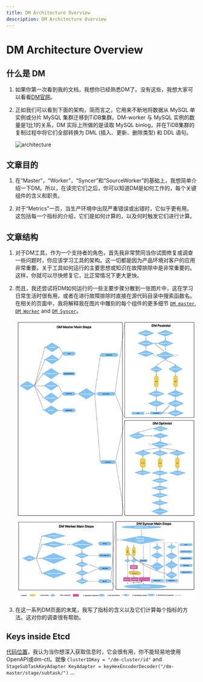 ```yaml
---
title: DM Architecture Overview
description: DM Architecture Overview
---
```


# DM Architecture Overview

## 什么是 DM

1. 如果你第一次看到我的文档，我想你已经熟悉DM了。没有这些，我想大家可以看看[DM官网](https://docs.pingcap.com/zh/tidb/stable/dm-arch)。

2. 正如我们可以看到下面的架构，简而言之，它用来不断地将数据从 MySQL 单实例或分片 MySQL 集群迁移到TiDB集群。DM-worker 与 MySQL 实例的数量是1比1的关系，DM 实际上所做的是读取 MySQL binlog，并在TiDB集群的复制过程中将它们全部转换为 DML (插入、更新、删除类型) 和 DDL 语句。

    ![architecture](https://download.pingcap.com/images/docs-cn/dm/dm-architecture-2.0.png)

## 文章目的

1. 在“Master”，“Worker”，“Syncer”和“SourceWorker”的基础上，我想简单介绍一下DM。所以，在读完它们之后，你可以知道DM是如何工作的，每个关键组件的含义和职责。

2. 对于“Metrics”一页，当生产环境中出现严重错误或出错时，它似乎更有用。这包括每一个指标的介绍，它们是如何计算的，以及何时触发它们进行计算。

## 文章结构

1. 对于DM工具，作为一个支持者的角色，首先我非常赞同当你试图修复或调查一些问题时，你应该学习工具的架构。这一切都是因为产品环境对客户的应用非常重要。关于工具如何运行的主要思想或知识在故障排除中是非常重要的。这样，你就可以尽快修复它，比正常情况下更大更快。

2. 而且，我还尝试将DM如何运行的一些主要步骤分散到一张图片中，这在学习日常生活时很有用，或者在进行故障排除时直接在源代码目录中搜索函数名。在相关的页面中，我将解释我在图片中雕刻的每个组件的更多细节 [`DM master`](./03TiDB-DM%20Master.md), [`DM Worker`](./04TiDB-DM%20Worker.md) and [`DM Syncer`](./05TiDB-DM%20syncer.md)。

    ![ALL_DM_Components](../../../../../images/tidb/05TiDB-EcosystematicTools/5-4DM/01-ALL_DM_Components.jpeg)

3. 在这一系列DM页面的末尾，我写了指标的含义以及它们计算每个指标的方法。这对你的调查很有帮助。

## Keys inside Etcd

[代码位置](https://github.com/pingcap/tiflow/blob/c65e2b72198de10319008b31dcf13d51509ccfde/dm/common/common.go#L26)，我认为当你想深入获取信息时，它会很有用，你不能轻易地使用OpenAPI或dm-ctl。就像 `ClusterIDKey = "/dm-cluster/id"` and `StageSubTaskKeyAdapter KeyAdapter = keyHexEncoderDecoder("/dm-master/stage/subtask/")` ...
